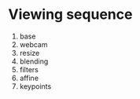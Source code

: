 # Viewing sequence
<ol>
<li>base</li>
<li>webcam</li>
<li>resize</li>
<li>blending</li>
<li>filters</li>
<li>affine</li>
<li>keypoints</li>
</ol>